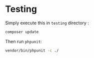 # Testing

Simply execute this in `testing` directory :

```bash
composer update
```

Then run `phpunit`:

```bash
vendor/bin/phpunit -c ./
```

